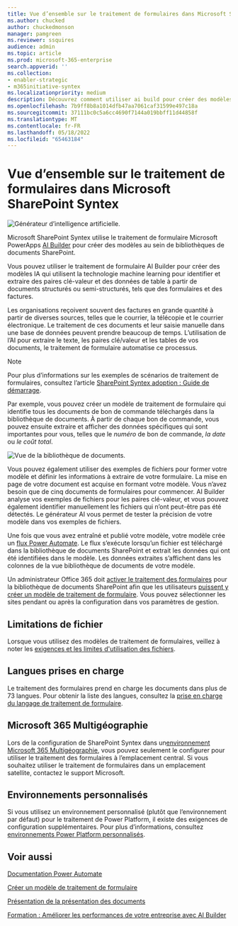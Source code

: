 ```yaml
---
title: Vue d’ensemble sur le traitement de formulaires dans Microsoft SharePoint Syntex
ms.author: chucked
author: chuckedmonson
manager: pamgreen
ms.reviewer: ssquires
audience: admin
ms.topic: article
ms.prod: microsoft-365-enterprise
search.appverid: ''
ms.collection:
- enabler-strategic
- m365initiative-syntex
ms.localizationpriority: medium
description: Découvrez comment utiliser ai build pour créer des modèles de traitement de formulaires dans Microsoft SharePoint Syntex.
ms.openlocfilehash: 7b9ff8b8a1014dfb47aa7061caf31599e497c18a
ms.sourcegitcommit: 37111bc0c5a6cc4690f7144a019bbff11d44858f
ms.translationtype: MT
ms.contentlocale: fr-FR
ms.lasthandoff: 05/18/2022
ms.locfileid: "65463184"
---
```

# <a name="form-processing-overview-in-microsoft-sharepoint-syntex"></a>Vue d’ensemble sur le traitement de formulaires dans Microsoft SharePoint Syntex

 ![Générateur d’intelligence artificielle.](../media/content-understanding/ai-builder.png)</br>

Microsoft SharePoint Syntex utilise le traitement de formulaire Microsoft PowerApps [AI Builder](/ai-builder/overview) pour créer des modèles au sein de bibliothèques de documents SharePoint.

Vous pouvez utiliser le traitement de formulaire AI Builder pour créer des modèles IA qui utilisent la technologie machine learning pour identifier et extraire des paires clé-valeur et des données de table à partir de documents structurés ou semi-structurés, tels que des formulaires et des factures.

Les organisations reçoivent souvent des factures en grande quantité à partir de diverses sources, telles que le courrier, la télécopie et le courrier électronique. Le traitement de ces documents et leur saisie manuelle dans une base de données peuvent prendre beaucoup de temps. L’utilisation de l’AI pour extraire le texte, les paires clé/valeur et les tables de vos documents, le traitement de formulaire automatise ce processus. 

> [!NOTE]
> Pour plus d’informations sur les exemples de scénarios de traitement de formulaires, consultez l’article [SharePoint Syntex adoption : Guide de démarrage](./adoption-getstarted.md).

Par exemple, vous pouvez créer un modèle de traitement de formulaire qui identifie tous les documents de bon de commande téléchargés dans la bibliothèque de documents. À partir de chaque bon de commande, vous pouvez ensuite extraire et afficher des données spécifiques qui sont importantes pour vous, telles que le *numéro* de bon de commande, *la date* ou *le coût total*.

![Vue de la bibliothèque de documents.](../media/content-understanding/doc-lib-done.png)</br>  

Vous pouvez également utiliser des exemples de fichiers pour former votre modèle et définir les informations à extraire de votre formulaire. La mise en page de votre document est acquise en formant votre modèle. Vous n’avez besoin que de cinq documents de formulaires pour commencer. AI Builder analyse vos exemples de fichiers pour les paires clé-valeur, et vous pouvez également identifier manuellement les fichiers qui n’ont peut-être pas été détectés.  Le générateur AI vous permet de tester la précision de votre modèle dans vos exemples de fichiers.

Une fois que vous avez entraîné et publié votre modèle, votre modèle crée un [flux Power Automate](/power-automate/getting-started). Le flux s’exécute lorsqu’un fichier est téléchargé dans la bibliothèque de documents SharePoint et extrait les données qui ont été identifiées dans le modèle. Les données extraites s’affichent dans les colonnes de la vue bibliothèque de documents de votre modèle.

Un administrateur Office 365 doit [activer le traitement des formulaires](./set-up-content-understanding.md) pour la bibliothèque de documents SharePoint afin que les utilisateurs [puissent y créer un modèle de traitement de formulaire](create-a-form-processing-model.md). Vous pouvez sélectionner les sites pendant ou après la configuration dans vos paramètres de gestion.

## <a name="file-limitations"></a>Limitations de fichier

Lorsque vous utilisez des modèles de traitement de formulaires, veillez à noter les [exigences et les limites d'utilisation des fichiers](/ai-builder/form-processing-model-requirements).

## <a name="supported-languages"></a>Langues prises en charge

Le traitement des formulaires prend en charge les documents dans plus de 73 langues. Pour obtenir la liste des langues, consultez la [prise en charge du langage de traitement de formulaire](/power-platform-release-plan/2021wave2/ai-builder/form-processing-new-language-support).

## <a name="multi-geo-environments"></a>Microsoft 365 Multigéographie

Lors de la configuration de SharePoint Syntex dans un[environnement Microsoft 365 Multigéographie](../enterprise/microsoft-365-multi-geo.md), vous pouvez seulement le configurer pour utiliser le traitement des formulaires à l’emplacement central. Si vous souhaitez utiliser le traitement de formulaires dans un emplacement satellite, contactez le support Microsoft.

## <a name="custom-environments"></a>Environnements personnalisés

Si vous utilisez un environnement personnalisé (plutôt que l’environnement par défaut) pour le traitement de Power Platform, il existe des exigences de configuration supplémentaires. Pour plus d’informations, consultez [environnements Power Platform personnalisés](set-up-content-understanding.md#requirements).


## <a name="see-also"></a>Voir aussi
  
[Documentation Power Automate](/power-automate/)

[Créer un modèle de traitement de formulaire](create-a-form-processing-model.md)

[Présentation de la présentation des documents](document-understanding-overview.md)

[Formation : Améliorer les performances de votre entreprise avec AI Builder](/learn/paths/improve-business-performance-ai-builder/?source=learn)